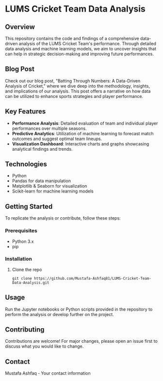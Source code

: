 # LUMS Cricket Team Data Analysis

## Overview
This repository contains the code and findings of a comprehensive data-driven analysis of the LUMS Cricket Team's performance. Through detailed data analysis and machine learning models, we aim to uncover insights that can help in strategic decision-making and improving future performances.

## Blog Post
Check out our blog post, "Batting Through Numbers: A Data-Driven Analysis of Cricket," where we dive deep into the methodology, insights, and implications of our analysis. This post offers a narrative on how data can be utilized to enhance sports strategies and player performance.

## Key Features
- **Performance Analysis**: Detailed evaluation of team and individual player performances over multiple seasons.
- **Predictive Analytics**: Utilization of machine learning to forecast match outcomes and suggest optimal team lineups.
- **Visualization Dashboard**: Interactive charts and graphs showcasing analytical findings and trends.

## Technologies
- Python
- Pandas for data manipulation
- Matplotlib & Seaborn for visualization
- Scikit-learn for machine learning models

## Getting Started
To replicate the analysis or contribute, follow these steps:

### Prerequisites
- Python 3.x
- pip

### Installation
1. Clone the repo
   ```
   git clone https://github.com/Mustafa-Ashfaq81/LUMS-Cricket-Team-Data-Analysis.git
   ```
   
## Usage
Run the Jupyter notebooks or Python scripts provided in the repository to perform the analysis or develop further on the project.

## Contributing
Contributions are welcome! For major changes, please open an issue first to discuss what you would like to change.

## Contact
Mustafa Ashfaq - Your contact information
